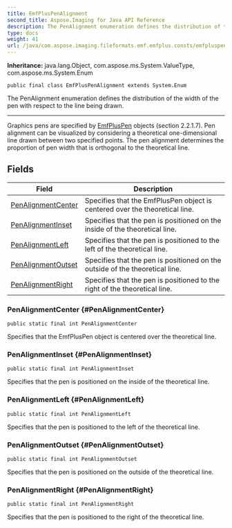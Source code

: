 ```yaml
---
title: EmfPlusPenAlignment
second_title: Aspose.Imaging for Java API Reference
description: The PenAlignment enumeration defines the distribution of the width of the pen with respect to the line being drawn.
type: docs
weight: 41
url: /java/com.aspose.imaging.fileformats.emf.emfplus.consts/emfpluspenalignment/
---
```

**Inheritance:**
java.lang.Object, com.aspose.ms.System.ValueType, com.aspose.ms.System.Enum
```
public final class EmfPlusPenAlignment extends System.Enum
```

The PenAlignment enumeration defines the distribution of the width of the pen with respect to the line being drawn.

--------------------

Graphics pens are specified by [EmfPlusPen](../../com.aspose.imaging.fileformats.emf.emfplus.objects/emfpluspen) objects (section 2.2.1.7). Pen alignment can be visualized by considering a theoretical one-dimensional line drawn between two specified points. The pen alignment determines the proportion of pen width that is orthogonal to the theoretical line.
## Fields

| Field | Description |
| --- | --- |
| [PenAlignmentCenter](#PenAlignmentCenter) | Specifies that the EmfPlusPen object is centered over the theoretical line. |
| [PenAlignmentInset](#PenAlignmentInset) | Specifies that the pen is positioned on the inside of the theoretical line. |
| [PenAlignmentLeft](#PenAlignmentLeft) | Specifies that the pen is positioned to the left of the theoretical line. |
| [PenAlignmentOutset](#PenAlignmentOutset) | Specifies that the pen is positioned on the outside of the theoretical line. |
| [PenAlignmentRight](#PenAlignmentRight) | Specifies that the pen is positioned to the right of the theoretical line. |
### PenAlignmentCenter {#PenAlignmentCenter}
```
public static final int PenAlignmentCenter
```


Specifies that the EmfPlusPen object is centered over the theoretical line.

### PenAlignmentInset {#PenAlignmentInset}
```
public static final int PenAlignmentInset
```


Specifies that the pen is positioned on the inside of the theoretical line.

### PenAlignmentLeft {#PenAlignmentLeft}
```
public static final int PenAlignmentLeft
```


Specifies that the pen is positioned to the left of the theoretical line.

### PenAlignmentOutset {#PenAlignmentOutset}
```
public static final int PenAlignmentOutset
```


Specifies that the pen is positioned on the outside of the theoretical line.

### PenAlignmentRight {#PenAlignmentRight}
```
public static final int PenAlignmentRight
```


Specifies that the pen is positioned to the right of the theoretical line.

